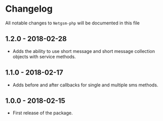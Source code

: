 # Changelog

All notable changes to `Netgsm-php` will be documented in this file

## 1.2.0 - 2018-02-28
- Adds the ability to use short message and short message collection objects with service methods.

## 1.1.0 - 2018-02-17
- Adds before and after callbacks for single and multiple sms methods.

## 1.0.0 - 2018-02-15
- First release of the package.
